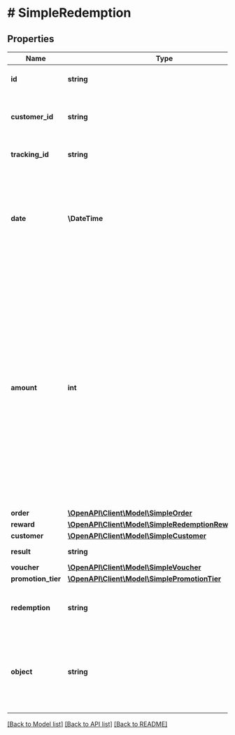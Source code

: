# # SimpleRedemption

## Properties

Name | Type | Description | Notes
------------ | ------------- | ------------- | -------------
**id** | **string** | Unique redemption ID. | [optional]
**customer_id** | **string** | Unique customer ID of the redeeming customer. | [optional]
**tracking_id** | **string** | Hashed customer source ID. | [optional]
**date** | **\DateTime** | Timestamp representing the date and time when the redemption was created. The value is shown in the ISO 8601 format. | [optional]
**amount** | **int** | For gift cards, this is a positive integer in the smallest currency unit (e.g. 100 cents for $1.00) representing the number of redeemed credits. For loyalty cards, this is the number of loyalty points used in the transaction. In the case of redemption rollback, the numbers are expressed as negative integers. | [optional]
**order** | [**\OpenAPI\Client\Model\SimpleOrder**](SimpleOrder.md) |  | [optional]
**reward** | [**\OpenAPI\Client\Model\SimpleRedemptionRewardResult**](SimpleRedemptionRewardResult.md) |  | [optional]
**customer** | [**\OpenAPI\Client\Model\SimpleCustomer**](SimpleCustomer.md) |  | [optional]
**result** | **string** | Redemption result. | [optional]
**voucher** | [**\OpenAPI\Client\Model\SimpleVoucher**](SimpleVoucher.md) |  | [optional]
**promotion_tier** | [**\OpenAPI\Client\Model\SimplePromotionTier**](SimplePromotionTier.md) |  | [optional]
**redemption** | **string** | Unique redemption ID of the parent redemption. | [optional]
**object** | **string** | The type of the object represented by the JSON. This object stores information about the &#x60;redemption&#x60;. | [optional] [default to 'redemption']

[[Back to Model list]](../../README.md#models) [[Back to API list]](../../README.md#endpoints) [[Back to README]](../../README.md)
